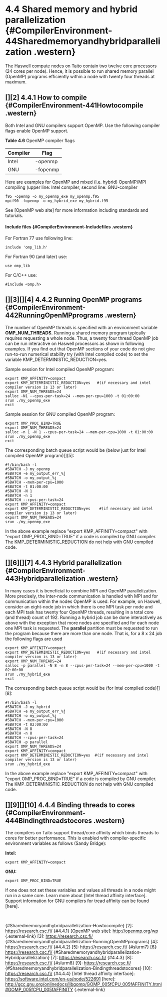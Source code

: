 # 4.4 Shared memory and hybrid parallelization {#CompilerEnvironment-44Sharedmemoryandhybridparallelization .western}

The Haswell compute nodes on Taito contain two twelve core processors
(24 cores per node). Hence, it is possible to run shared memory parallel
(OpenMP) programs efficiently within a node with twenty four threads at
maximum.

## [][1][][2] 4.4.1 How to compile {#CompilerEnvironment-441Howtocompile .western}

Both Intel and GNU compilers support OpenMP. Use the following compiler
flags enable OpenMP support.

**Table 4.6** OpenMP compiler flags

| Compiler | Flag     |
|----------|----------|
| Intel    | -openmp  |
| GNU      | -fopenmp |

Here are examples for OpenMP and mixed (i.e. hybrid) OpenMP/MPI
compiling (upper line: Intel compiler, second line: GNU-compiler

    f95 -openmp -o my_openmp_exe my_openmp.f95
    mpif90 -fopenmp -o my_hybrid_exe my_hybrid.f95

See [OpenMP web site] for more information including standards and
tutorials.

#### Include files {#CompilerEnvironment-Includefiles .western}

For Fortran 77 use following line:

    include 'omp_lib.h'

For Fortran 90 (and later) use:

    use omp_lib

For C/C++ use:

    #include <omp.h>

## [][3][][4] 4.4.2 Running OpenMP programs {#CompilerEnvironment-442RunningOpenMPprograms .western}

The number of OpenMP threads is specified with an environment variable
**OMP\_NUM\_THREADS.** Running a shared memory program typically
requires requesting a whole node. Thus, a twenty four thread OpenMP job
can be run interactive on Haswell processors as shown in following
examples. If you find out that OpenMP sections of your code do not give
run-to-run numerical stability try (with Intel compiled code) to set the
variable KMP\_DETERMINISTIC\_REDUCTION=yes.

Sample session for Intel compiled OpenMP program:

    export KMP_AFFINITY=compact
    export KMP_DETERMINISTIC_REDUCTION=yes   #(if necessary and intel compiler version is 13 or later)
    export OMP_NUM_THREADS=24
    salloc -N1 --cpus-per-task=24 --mem-per-cpu=1000 -t 01:00:00
    srun ./my_openmp_exe
    exit

Sample session for GNU compiled OpenMP program:

    export OMP_PROC_BIND=TRUE
    export OMP_NUM_THREADS=24
    salloc -n 1 -N 1 --cpus-per-task=24 --mem-per-cpu=1000 -t 01:00:00
    srun ./my_openmp_exe
    exit

The corresponding batch queue script would be (below just for Intel
compiled OpenMP program)[][5]:

    #!/bin/bash -l
    #SBATCH -J my_openmp
    #SBATCH -e my_output_err_%j
    #SBATCH -o my_output_%j
    #SBATCH --mem-per-cpu=1000
    #SBATCH -t 01:00:00
    #SBATCH -N 1
    #SBATCH -n 1
    #SBATCH --cpus-per-task=24
    export KMP_AFFINITY=compact
    export KMP_DETERMINISTIC_REDUCTION=yes    #(if necessary and intel compiler version is 13 or later)
    export OMP_NUM_THREADS=24
    srun ./my_openmp_exe

In the above example replace "export KMP\_AFFINITY=compact" with "export
OMP\_PROC\_BIND=TRUE" if a code is compiled by GNU compiler. The
KMP\_DETERMINISTIC\_REDUCTION do not help with GNU compiled code.

## [][6][][7] 4.4.3 Hybrid parallelization {#CompilerEnvironment-443Hybridparallelization .western}

In many cases it is beneficial to combine MPI and OpenMP
parallelization. More precisely, the inter-node communication is handled
with MPI and for communication within the nodes OpenMP is used. For
example, on Haswell, consider an eight-node job in which there is one
MPI task per node and each MPI task has twenty four OpenMP threads,
resulting in a total core (and thread) count of 192. Running a hybrid
job can be done interactively as above with the exception that more
nodes are specified and for each node one MPI task is requested. The
**parallel** partition must be requested to run the program because
there are more than one node. That is, for a 8 x 24 job the following
flags are used

    export KMP_AFFINITY=compact
    export KMP_DETERMINISTIC_REDUCTION=yes   #(if necessary and intel compiler version is 13 or later)
    export OMP_NUM_THREADS=24
    salloc -p parallel -N 8 -n 8 --cpus-per-task=24 --mem-per-cpu=1000 -t 02:00:00
    srun ./my_hybrid_exe
    exit

The corresponding batch queue script would be (for Intel compiled
code)[][8]:

    #!/bin/bash -l
    #SBATCH -J my_hybrid
    #SBATCH -e my_output_err_%j
    #SBATCH -o my_output_%j
    #SBATCH --mem-per-cpu=1000
    #SBATCH -t 02:00:00
    #SBATCH -N 8
    #SBATCH -n 8
    #SBATCH --cpus-per-task=24
    #SBATCH -p parallel
    export OMP_NUM_THREADS=24
    export KMP_AFFINITY=compact
    export KMP_DETERMINISTIC_REDUCTION=yes  #(if necessary and intel compiler version is 13 or later)
    srun ./my_hybrid_exe

In the above example replace "export KMP\_AFFINITY=compact" with "export
OMP\_PROC\_BIND=TRUE" if a code is compiled by GNU compiler. The
KMP\_DETERMINISTIC\_REDUCTION do not help with GNU compiled code.

## [][9][][10] 4.4.4 Binding threads to cores {#CompilerEnvironment-444Bindingthreadstocores .western}

The compilers on Taito support thread/core affinity which binds threads
to cores for better performance. This is enabled with compiler-specific
environment variables as follows (Sandy Bridge):

**Intel:**

`export KMP_AFFINITY=compact`

**GNU:**

`export OMP_PROC_BIND=TRUE`

If one does not set these variables and values all threads in a node
might run in a same core. Learn more about [Intel thread affinity
interface]. Support information for GNU compilers for tread affinity can
be found [here].

 

  [1]: https://research.csc.fi/
  {#Sharedmemoryandhybridparallelization-Howtocompile}
  [2]: https://research.csc.fi/ {#4.4.1}
  [OpenMP web site]: http://openmp.org/wp {.external-link}
  [3]: https://research.csc.fi/
  {#Sharedmemoryandhybridparallelization-RunningOpenMPprograms}
  [4]: https://research.csc.fi/ {#4.4.2}
  [5]: https://research.csc.fi/ {#slurm7}
  [6]: https://research.csc.fi/
  {#Sharedmemoryandhybridparallelization-Hybridparallelization}
  [7]: https://research.csc.fi/ {#4.4.3}
  [8]: https://research.csc.fi/ {#slurm8}
  [9]: https://research.csc.fi/
  {#Sharedmemoryandhybridparallelization-Bindingthreadstocores}
  [10]: https://research.csc.fi/ {#4.4.4}
  [Intel thread affinity interface]: https://software.intel.com/en-us/node/522691
  [here]: http://gcc.gnu.org/onlinedocs/libgomp/GOMP_005fCPU_005fAFFINITY.html#GOMP_005fCPU_005fAFFINITY
  {.external-link}

